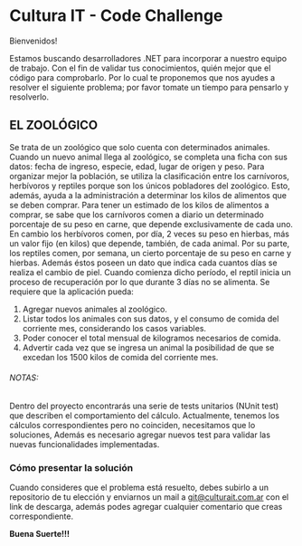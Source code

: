 # Cultura IT - Code Challenge

Bienvenidos!

Estamos buscando desarrolladores .NET para incorporar a nuestro equipo de trabajo. 
Con el fin de validar tus conocimientos, quién mejor que el código para comprobarlo. Por lo cual te proponemos que nos ayudes a resolver el siguiente problema; por favor tomate un tiempo para pensarlo y resolverlo.

## EL ZOOLÓGICO

Se trata de un zoológico que solo cuenta con determinados animales.            
Cuando un nuevo animal llega al zoológico, se completa una ficha con sus datos: fecha de ingreso, especie, edad, lugar de origen y peso.
Para organizar mejor la población, se utiliza la clasificación entre los carnívoros, herbívoros y reptiles porque son los únicos pobladores del zoológico. Esto, además, ayuda a la administración a determinar los kilos de alimentos que se deben comprar. 
Para tener un estimado de los kilos de alimentos a comprar, se sabe que los carnívoros comen a diario un determinado porcentaje de su peso en carne, que depende exclusivamente de cada uno. 
En cambio los herbívoros comen, por día, 2 veces su peso en hierbas, más un valor fijo (en kilos) que depende, también, de cada animal.
Por su parte, los reptiles comen, por semana, un cierto porcentaje de su peso en carne y hierbas. Además éstos poseen un dato que indica cada cuantos días se realiza el cambio de piel. Cuando comienza dicho período, el reptil inicia un proceso de recuperación por lo que durante 3 días no se alimenta.
Se requiere que la aplicación pueda: 
1.	Agregar nuevos animales al zoológico.
2.	Listar todos los animales con sus datos, y el consumo de comida del corriente mes, considerando los casos variables.
3.	Poder conocer el total mensual de kilogramos necesarios de comida.
4.	Advertir cada vez que se ingresa un animal la posibilidad de que se excedan los 1500 kilos de comida del corriente mes.
 
###### NOTAS:
Dentro del proyecto encontrarás una serie de tests unitarios (NUnit test) que describen el comportamiento del cálculo. Actualmente, tenemos los cálculos correspondientes pero no coinciden, necesitamos que lo soluciones, Además es necesario agregar nuevos test para validar las nuevas funcionalidades implementadas.

### Cómo presentar la solución
Cuando consideres que el problema está resuelto, debes subirlo a un repositorio de tu elección y enviarnos un mail a git@culturait.com.ar con el link de descarga, además podes agregar cualquier comentario que creas correspondiente.


**Buena Suerte!!!**
